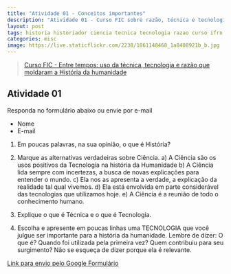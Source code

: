 ```yaml
---
title: "Atividade 01 - Conceitos importantes"
description: "Atividade 01 - Curso FIC sobre razão, técnica e tecnologia"
layout: post
tags: historia historiador ciencia tecnica tecnologia razao curso ifrn history fic metodo cientifico industria acao maquina machine revolution
categories: misc
image: https://live.staticflickr.com/2238/1861148468_1a8408921b_b.jpg
---
```


> [Curso FIC - Entre tempos: uso da técnica, tecnologia e razão que moldaram a História da humanidade](https://0jonjo.github.io/_pages/entre-tempos/)

## Atividade 01

Responda no formulário abaixo ou envie por e-mail

- Nome
- E-mail

1. Em poucas palavras, na sua opinião, o que é História?

2. Marque as alternativas verdadeiras sobre Ciência.
a) A Ciência são os usos positivos da Tecnologia na história da Humanidade
b) A Ciência lida sempre com incertezas, a busca de novas explicações para entender o mundo.
c) Ela nos as apresenta a verdade, a explicação da realidade tal qual vivemos.
d) Ela está envolvida em parte considerável das tecnologias que utilizamos hoje.
e) A Ciência é a reunião de todo o conhecimento humano.

3. Explique o que é Técnica e o que é Tecnologia. 

4. Escolha e apresente em poucas linhas uma TECNOLOGIA que você julgue ser importante para a história da humanidade. Lembre de dizer: O que é? Quando foi utilizada pela primeira vez? Quem contribuiu para seu surgimento? Não se esqueça de dizer porque ela é relevante.

[Link para envio pelo Google Formulário](https://forms.gle/fLNegf4vsaDt15UF7)